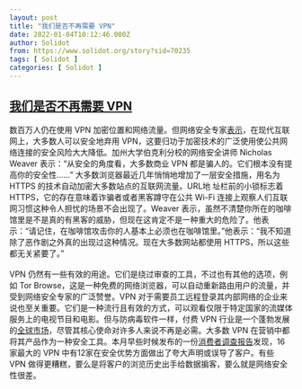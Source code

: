 ```yaml
---
layout: post
title: "我们是否不再需要 VPN"
date: 2022-01-04T10:12:46.000Z
author: Solidot
from: https://www.solidot.org/story?sid=70235
tags: [ Solidot ]
categories: [ Solidot ]
---
```

<!--1641291166000-->
[我们是否不再需要 VPN](https://www.solidot.org/story?sid=70235)
------

<div>
数百万人仍在使用 VPN 加密位置和网络流量。但网络安全专家<a href="https://it.slashdot.org/story/22/01/02/2143256/nbc-you-probably-dont-need-to-rely-on-a-vpn-anymore">表示</a>，在现代互联网上，大多数人可以安全地弃用 VPN，这要归功于加密技术的广泛使用使公共网络连接的安全风险大大降低。加州大学伯克利分校的网络安全讲师 Nicholas Weaver 表示：“从安全的角度看，大多数商业 VPN 都是骗人的。它们根本没有提高你的安全性……” 大多数浏览器最近几年悄悄地增加了一层安全措施，用名为 HTTPS 的技术自动加密大多数站点的互联网流量。URL地 址栏前的小锁标志着 HTTPS，它的存在意味着诈骗者或者黑客蹲守在公共 Wi-Fi 连接上观察人们互联网习惯这种令人担忧的场景不会出现了。Weaver 表示，虽然不清楚你所在的咖啡馆里是不是真的有黑客的威胁，但现在这肯定不是一种重大的危险了。他表示：“请记住，在咖啡馆攻击你的人基本上必须也在咖啡馆里。”他表示：“我不知道除了恶作剧之外真的出现过这种情况。现在大多数网站都使用 HTTPS，所以这些都无关紧要了。”<br><br>VPN 仍然有一些有效的用途。它们是绕过审查的工具，不过也有其他的选项，例如 Tor Browse，这是一种免费的网络浏览器，可以自动重新路由用户的流量，并受到网络安全专家的广泛赞誉。VPN 对于需要员工远程登录其内部网络的企业来说也至关重要。它们是一种流行且有效的方式，可以观看仅限于特定国家的流媒体服务上的电视节目和电影。但与防病毒软件一样，付费 VPN 行业是一个蓬勃发展的<a href="https://www.alliedmarketresearch.com/virtual-private-network-market" target="_blank">全球市场</a>，尽管其核心使命对许多人来说不再是必需。大多数 VPN 在营销中都将其产品作为一种安全工具。本月早些时候发布的一份<a href="https://www.consumerreports.org/vpn-services/vpn-testing-poor-privacy-security-hyperbolic-claims-a1103787639/">消费者调查报告</a>发现，16 家最大的 VPN 中有12家在安全优势方面做出了夸大声明或误导了客户。有些 VPN 做得更糟糕，要么是将客户的浏览历史出手给数据掮客，要么就是网络安全性很差。
</div>
